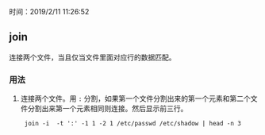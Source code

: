 时间：2019/2/11 11:26:52  

## join  

连接两个文件，当且仅当文件里面对应行的数据匹配。

### 用法  

1. 连接两个文件。用 `:` 分割，如果第一个文件分割出来的第一个元素和第二个文件分割出来第一个元素相同则连接。然后显示前三行。

		join -i  -t ':' -1 1 -2 1 /etc/passwd /etc/shadow | head -n 3
